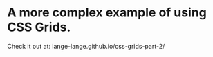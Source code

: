 <h1>A more complex example of using CSS Grids.</h1>

Check it out at: lange-lange.github.io/css-grids-part-2/ 
